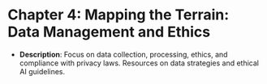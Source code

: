 # Chapter 4: Mapping the Terrain: Data Management and Ethics

- **Description**: Focus on data collection, processing, ethics, and compliance with privacy laws. Resources on data strategies and ethical AI guidelines.
